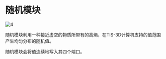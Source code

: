 # 随机模块

![4](item:tis3d:module_random)

随机模块利用一种接近虚空的物质所带有的高熵，在TIS-3D计算机支持的值范围产生均匀分布的随机值。

随机模块会将值连续地写入其四个端口。
